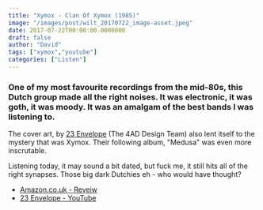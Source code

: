 ```yaml
---
title: "Xymox - Clan Of Xymox (1985)"
image: "/images/post/wilt_20170722_image-asset.jpeg"
date: 2017-07-22T00:00:00.0000000
draft: false
author: "David"
tags: ["xymox","youtube"]
categories: ["Listen"]
---
```

### One of my most favourite recordings from the mid-80s, this Dutch group made all the right noises. It was electronic, it was goth, it was moody. It was an amalgam of the best bands I was listening to.

 The cover art, by [23 Envelope](https://nz.pinterest.com/aion1965/23-envelope-vaughan-oliver/?lp=true) (The 4AD Design Team) also lent itself to the mystery that was Xymox. Their following album, "Medusa" was even more inscrutable.

 Listening today, it may sound a bit dated, but fuck me, it still hits all of the right synapses. Those big dark Dutchies eh - who would have thought?

-  [Amazon.co.uk - Reveiw](https://www.amazon.co.uk/Clan-Xymox/dp/B000026YFC/ref=sr_1_3?s=music&amp;ie=UTF8&amp;qid=1500696397&amp;sr=1-3&amp;keywords=clan+of+xymox)
-  [23 Envelope - YouTube](https://www.youtube.com/watch?v=bDLvh2R8Qy0)